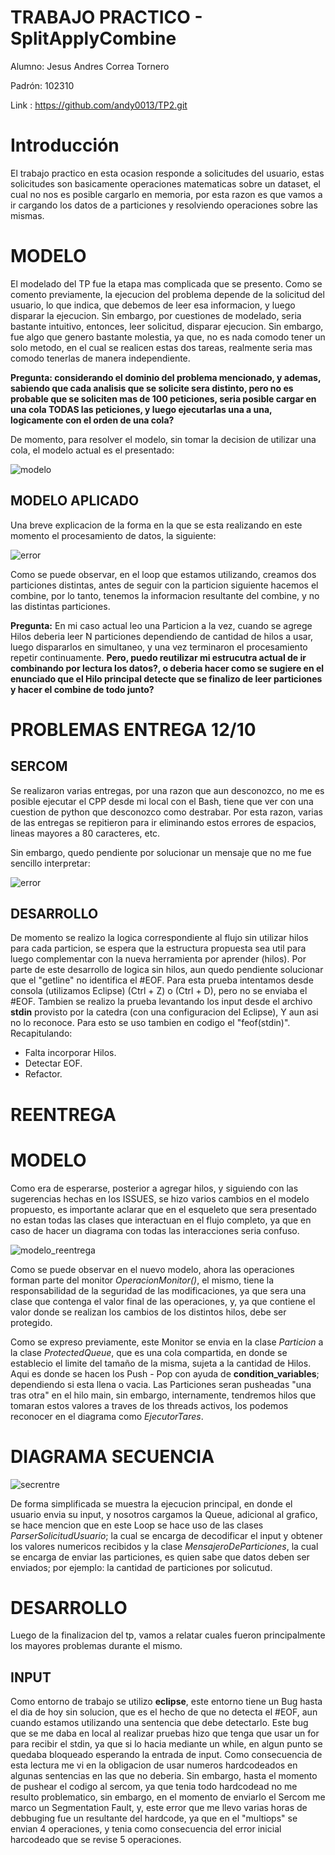  # TRABAJO PRACTICO - SplitApplyCombine
 
Alumno: Jesus Andres Correa Tornero

Padrón: 102310

Link : https://github.com/andy0013/TP2.git


# Introducción

  El trabajo practico en esta ocasion responde a solicitudes del usuario, estas solicitudes son basicamente operaciones matematicas sobre un
  dataset, el cual no nos es posible cargarlo en memoria, por esta razon es que vamos a ir cargando los datos de a particiones y resolviendo
  operaciones sobre las mismas.
  
# MODELO
 
 El modelado del TP fue la etapa mas complicada que se presento. Como se comento previamente, la ejecucion del problema depende de la solicitud
 del usuario, lo que indica, que debemos de leer esa informacion, y luego disparar la ejecucion. Sin embargo, por cuestiones de modelado, seria
 bastante intuitivo, entonces, leer solicitud, disparar ejecucion. Sin embargo, fue algo que genero bastante molestia, ya que, no es nada comodo
 tener un solo metodo, en el cual se realicen estas dos tareas, realmente seria mas comodo tenerlas de manera independiente.
 
 **Pregunta: considerando el dominio del problema mencionado, y ademas, sabiendo que cada analisis que se solicite sera distinto, pero no es probable
 que se soliciten mas de 100 peticiones, seria posible cargar en una cola TODAS las peticiones, y luego ejecutarlas una a una, logicamente
 con el orden de una cola?**
 
 De momento, para resolver el modelo, sin tomar la decision de utilizar una cola, el modelo actual es el presentado:
 
 ![modelo](imagenes/modelo.png)
 
 
## MODELO APLICADO
 
 Una breve explicacion de la forma en la que se esta realizando en este momento el procesamiento de datos, la siguiente:
 
 ![error](imagenes/SEC.png)
 
 
 Como se puede observar, en el loop que estamos utilizando, creamos dos particiones distintas, antes de seguir con la particion siguiente
 hacemos el combine, por lo tanto, tenemos la informacion resultante del combine, y no las distintas particiones.
 
 
 **Pregunta:** En mi caso actual leo una Particion a la vez, cuando se agrege Hilos deberia leer N particiones dependiendo de cantidad de hilos
 a usar, luego dispararlos en simultaneo, y una vez terminaron el procesamiento repetir continuamente. **Pero, puedo reutilizar mi estrucutra
 actual de ir combinando por lectura los datos?, o deberia hacer como se sugiere en el enunciado que el Hilo principal detecte
 que se finalizo de leer particiones y hacer el combine de todo junto?**
 
 
 # PROBLEMAS ENTREGA 12/10
 
 ## SERCOM
 
  Se realizaron varias entregas, por una razon que aun desconozco, no me es posible ejecutar el CPP desde mi local con el Bash, tiene que ver con una cuestion de 
  python que desconozco como destrabar. Por esta razon, varias de las entregas se repitieron para ir eliminando estos errores de espacios, lineas mayores a 80
  caracteres, etc.
  
  Sin embargo, quedo pendiente por solucionar un mensaje que no me fue sencillo interpretar:
 
 ![error](imagenes/Captura.PNG)
 
 
 ## DESARROLLO
 
  De momento se realizo la logica correspondiente al flujo sin utilizar hilos para cada particion, se espera que la estructura propuesta sea util para luego complementar con la nueva herramienta por aprender (hilos).
  Por parte de este desarrollo de logica sin hilos, aun quedo pendiente solucionar que el "getline" no identifica el #EOF. Para esta prueba intentamos desde consola (utilizamos Eclipse) (Ctrl + Z) o (Ctrl + D), pero no se enviaba el #EOF. Tambien se realizo la prueba levantando los input desde el archivo __stdin__ provisto por la catedra (con una configuracion del Eclipse), Y aun asi no lo reconoce. Para esto se uso tambien en codigo el "feof(stdin)". 
 Recapitulando:
 
  * Falta incorporar Hilos.
  * Detectar EOF.
  * Refactor.
  
  
# REENTREGA


# MODELO

 Como era de esperarse, posterior a agregar hilos, y siguiendo con las sugerencias hechas en los ISSUES, se hizo varios cambios en el modelo propuesto, es importante aclarar que en el esqueleto que sera presentado no estan todas las clases que interactuan en el flujo completo, ya que en caso de hacer un diagrama con todas las interacciones seria confuso.
 
 
 ![modelo_reentrega](imagenes/cuerpo.png)
 
 
 
 Como se puede observar en el nuevo modelo, ahora las operaciones forman parte del monitor *OperacionMonitor()*, el mismo, tiene la responsabilidad de la seguridad de las modificaciones, ya que sera una clase que contenga el valor final de las operaciones, y, ya que contiene el valor donde se realizan los cambios de los distintos hilos, debe ser protegido.
 
 Como se expreso previamente, este Monitor se envia en la clase *Particion* a la clase *ProtectedQueue*, que es una cola compartida, en donde se establecio el limite del tamaño de la misma, sujeta a la cantidad de Hilos. Aqui es donde se hacen los Push - Pop con ayuda de __condition_variables__; dependiendo si esta llena o vacia. Las Particiones seran pusheadas "una tras otra" en el hilo main, sin embargo, internamente, tendremos hilos que tomaran estos valores a traves de los threads activos, los podemos reconocer en el diagrama como *EjecutorTares*.

# DIAGRAMA SECUENCIA


 ![secrentre](imagenes/DSec.png)
 
De forma simplificada se muestra la ejecucion principal, en donde el usuario envia su input, y nosotros cargamos la Queue, adicional al grafico, se hace mencion que en este Loop se hace uso de las clases *ParserSolicitudUsuario*; la cual se encarga de decodificar el input y obtener los valores numericos recibidos y la clase *MensajeroDeParticiones*, la cual se encarga de enviar las particiones, es quien sabe que datos deben ser enviados; por ejemplo: la cantidad de particiones por solicutud.
 
# DESARROLLO

Luego de la finalizacion del tp, vamos a relatar cuales fueron principalmente los mayores problemas durante el mismo.

## INPUT

Como entorno de trabajo se utilizo __eclipse__, este entorno tiene un Bug hasta el dia de hoy sin solucion, que es el hecho de que no detecta el #EOF, aun cuando estamos utilizando una sentencia que debe detectarlo. Este bug que se me daba en local al realizar pruebas hizo que tenga que usar un for para recibir el stdin, ya que si lo hacia mediante un while, en algun punto se quedaba bloqueado esperando la entrada de input. Como consecuencia de esta lectura me vi en la obligacion de usar numeros hardcodeados en algunas sentencias en las que no deberia. Sin embargo, hasta el momento de pushear el codigo al sercom, ya que tenia todo hardcodead no me resulto problematico, sin embargo, en el momento de enviarlo el Sercom me marco un Segmentation Fault, y, este error que me llevo varias horas de debbuging fue un resultante del hardcode, ya que en el "multiops" se envian 4 operaciones, y tenia como consecuencia del error inicial harcodeado que se revise 5 operaciones.



